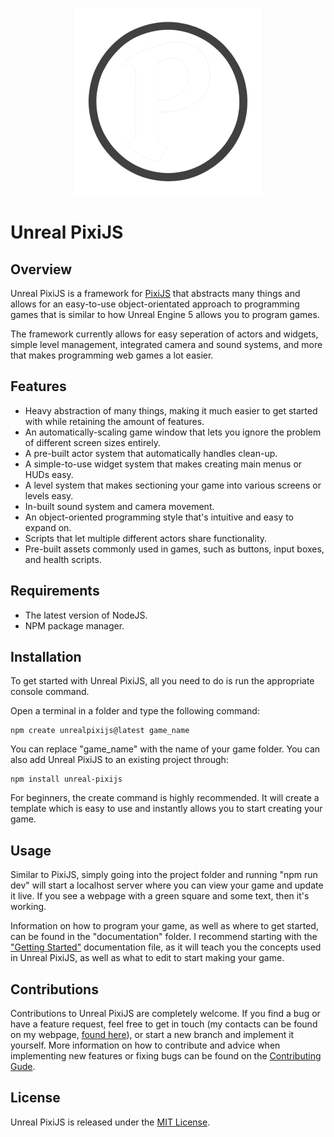 <p align="center">
    <img src="documentation/logo.png" style="width: 300px;" alt="Package icon." />
</p>

# Unreal PixiJS

## Overview
Unreal PixiJS is a framework for [PixiJS](https://github.com/pixijs/pixijs) that abstracts many things and allows for an easy-to-use object-orientated approach to programming games that is similar to how Unreal Engine 5 allows you to program games.

The framework currently allows for easy seperation of actors and widgets, simple level management, integrated camera and sound systems, and more that makes programming web games a lot easier.

## Features
- Heavy abstraction of many things, making it much easier to get started with while retaining the amount of features.
- An automatically-scaling game window that lets you ignore the problem of different screen sizes entirely.
- A pre-built actor system that automatically handles clean-up.
- A simple-to-use widget system that makes creating main menus or HUDs easy.
- A level system that makes sectioning your game into various screens or levels easy.
- In-built sound system and camera movement.
- An object-oriented programming style that's intuitive and easy to expand on.
- Scripts that let multiple different actors share functionality.
- Pre-built assets commonly used in games, such as buttons, input boxes, and health scripts.

## Requirements
- The latest version of NodeJS.
- NPM package manager.

## Installation
To get started with Unreal PixiJS, all you need to do is run the appropriate console command.

Open a terminal in a folder and type the following command:

```
npm create unrealpixijs@latest game_name
```

You can replace "game_name" with the name of your game folder. You can also add Unreal PixiJS to an existing project through:

```
npm install unreal-pixijs
```

For beginners, the create command is highly recommended. It will create a template which is easy to use and instantly allows you to start creating your game.

## Usage
Similar to PixiJS, simply going into the project folder and running "npm run dev" will start a localhost server where you can view your game and update it live. If you see a webpage with a green square and some text, then it's working.

Information on how to program your game, as well as where to get started, can be found in the "documentation" folder. I recommend starting with the ["Getting Started"](documentation/GETTING_STARTED.md) documentation file, as it will teach you the concepts used in Unreal PixiJS, as well as what to edit to start making your game.

## Contributions
Contributions to Unreal PixiJS are completely welcome. If you find a bug or have a feature request, feel free to get in touch (my contacts can be found on my webpage, <a href="https://alexnair.com">found here</a>), or start a new branch and implement it yourself. More information on how to contribute and advice when implementing new features or fixing bugs can be found on the [Contributing Gude](.github/CONTRIBUTING.md).

## License
Unreal PixiJS is released under the [MIT License](LICENSE.md).